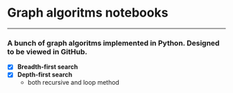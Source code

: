 # Graph algoritms notebooks
___________________________
### A bunch of graph algoritms implemented in Python. Designed to be viewed in GitHub.
- [x] __Breadth-first search__
- [x] __Depth-first search__ 
  - both recursive and loop method
